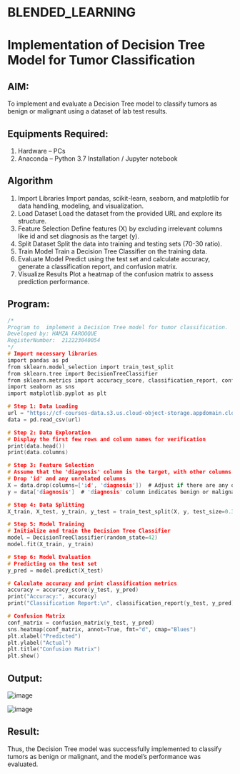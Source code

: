 # BLENDED_LEARNING
# Implementation of Decision Tree Model for Tumor Classification

## AIM:
To implement and evaluate a Decision Tree model to classify tumors as benign or malignant using a dataset of lab test results.

## Equipments Required:
1. Hardware – PCs
2. Anaconda – Python 3.7 Installation / Jupyter notebook

## Algorithm
1. Import Libraries
Import pandas, scikit-learn, seaborn, and matplotlib for data handling, modeling, and visualization.
2. Load Dataset
Load the dataset from the provided URL and explore its structure.
3. Feature Selection
Define features (X) by excluding irrelevant columns like id and set diagnosis as the target (y).
4. Split Dataset
Split the data into training and testing sets (70-30 ratio).
5. Train Model
Train a Decision Tree Classifier on the training data.
6. Evaluate Model
Predict using the test set and calculate accuracy, generate a classification report, and confusion matrix.
7. Visualize Results
Plot a heatmap of the confusion matrix to assess prediction performance.
## Program:
```c
/*
Program to  implement a Decision Tree model for tumor classification.
Developed by: HAMZA FAROOQUE
RegisterNumber:  212223040054
*/
# Import necessary libraries
import pandas as pd
from sklearn.model_selection import train_test_split
from sklearn.tree import DecisionTreeClassifier
from sklearn.metrics import accuracy_score, classification_report, confusion_matrix
import seaborn as sns
import matplotlib.pyplot as plt

# Step 1: Data Loading
url = "https://cf-courses-data.s3.us.cloud-object-storage.appdomain.cloud/IBM-ML241EN-SkillsNetwork/labs/datasets/tumor.csv"
data = pd.read_csv(url)

# Step 2: Data Exploration
# Display the first few rows and column names for verification
print(data.head())
print(data.columns)

# Step 3: Feature Selection
# Assume that the 'diagnosis' column is the target, with other columns as features
# Drop 'id' and any unrelated columns
X = data.drop(columns=['id', 'diagnosis'])  # Adjust if there are any other non-feature columns
y = data['diagnosis']  # 'diagnosis' column indicates benign or malignant

# Step 4: Data Splitting
X_train, X_test, y_train, y_test = train_test_split(X, y, test_size=0.3, random_state=42)

# Step 5: Model Training
# Initialize and train the Decision Tree Classifier
model = DecisionTreeClassifier(random_state=42)
model.fit(X_train, y_train)

# Step 6: Model Evaluation
# Predicting on the test set
y_pred = model.predict(X_test)

# Calculate accuracy and print classification metrics
accuracy = accuracy_score(y_test, y_pred)
print("Accuracy:", accuracy)
print("Classification Report:\n", classification_report(y_test, y_pred))

# Confusion Matrix
conf_matrix = confusion_matrix(y_test, y_pred)
sns.heatmap(conf_matrix, annot=True, fmt="d", cmap="Blues")
plt.xlabel("Predicted")
plt.ylabel("Actual")
plt.title("Confusion Matrix")
plt.show()

```

## Output:
![image](https://github.com/user-attachments/assets/d9ab7a38-a867-4306-b5d5-fe68f30cd2d8)

![image](https://github.com/user-attachments/assets/e26c2513-f36b-4e8d-9bb7-cc19a5f161f0)


## Result:
Thus, the Decision Tree model was successfully implemented to classify tumors as benign or malignant, and the model’s performance was evaluated.
